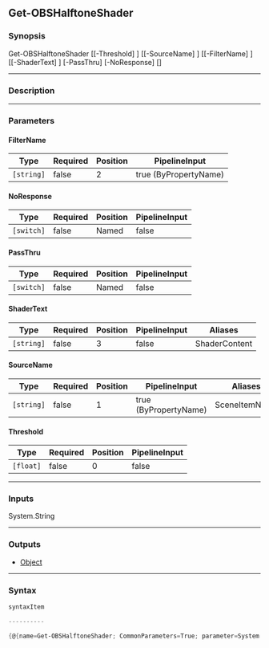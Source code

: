 Get-OBSHalftoneShader
---------------------

### Synopsis

Get-OBSHalftoneShader [[-Threshold] <float>] [[-SourceName] <string>] [[-FilterName] <string>] [[-ShaderText] <string>] [-PassThru] [-NoResponse] [<CommonParameters>]

---

### Description

---

### Parameters
#### **FilterName**

|Type      |Required|Position|PipelineInput        |
|----------|--------|--------|---------------------|
|`[string]`|false   |2       |true (ByPropertyName)|

#### **NoResponse**

|Type      |Required|Position|PipelineInput|
|----------|--------|--------|-------------|
|`[switch]`|false   |Named   |false        |

#### **PassThru**

|Type      |Required|Position|PipelineInput|
|----------|--------|--------|-------------|
|`[switch]`|false   |Named   |false        |

#### **ShaderText**

|Type      |Required|Position|PipelineInput|Aliases      |
|----------|--------|--------|-------------|-------------|
|`[string]`|false   |3       |false        |ShaderContent|

#### **SourceName**

|Type      |Required|Position|PipelineInput        |Aliases      |
|----------|--------|--------|---------------------|-------------|
|`[string]`|false   |1       |true (ByPropertyName)|SceneItemName|

#### **Threshold**

|Type     |Required|Position|PipelineInput|
|---------|--------|--------|-------------|
|`[float]`|false   |0       |false        |

---

### Inputs
System.String

---

### Outputs
* [Object](https://learn.microsoft.com/en-us/dotnet/api/System.Object)

---

### Syntax
```PowerShell
syntaxItem
```
```PowerShell
----------
```
```PowerShell
{@{name=Get-OBSHalftoneShader; CommonParameters=True; parameter=System.Object[]}}
```

